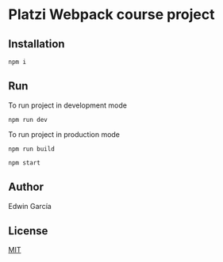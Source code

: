 # Platzi Webpack course project

## Installation

```shell
npm i
```

## Run

To run project in development mode

```shell
npm run dev
```

To run project in production mode

```shell
npm run build
```

```shell
npm start
```

## Author

Edwin García

## License

[MIT](./LICENSE)
